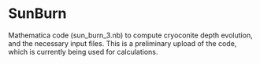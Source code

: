 # SunBurn
Mathematica code (sun_burn_3.nb) to compute cryoconite depth evolution, and the necessary input files.
This is a preliminary upload of the code, which is currently being used for calculations. 
